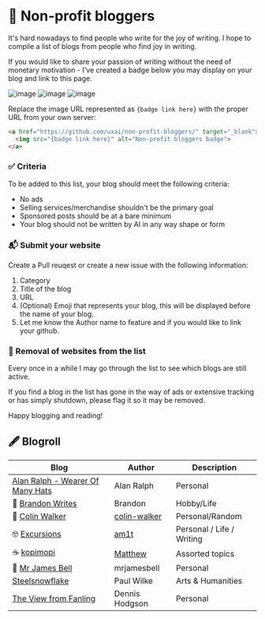 # 💜 Non-profit bloggers
It's hard nowadays to find people who write for the joy of writing. I hope to compile a list of blogs from people who find joy in writing.

If you would like to share your passion of writing without the need of monetary motivation - I've created a badge below you may display on your blog and link to this page.

![image](https://raw.githubusercontent.com/uxai/non-profit-bloggers/main/nonprofit-blogger-badge.svg) ![image](https://raw.githubusercontent.com/uxai/non-profit-bloggers/main/nonprofit-blogger-badge-green.svg) ![image](https://raw.githubusercontent.com/uxai/non-profit-bloggers/main/nonprofit-blogger-badge-red.svg)

Replace the image URL represented as `{badge link here}` with the proper URL from your own server:

```html
<a href="https://github.com/uxai/non-profit-bloggers/" target="_blank">
  <img src="{badge link here}" alt="Non-profit bloggers badge">
</a>
```
### ✅ Criteria
To be added to this list, your blog should meet the following criteria: 
* No ads
* Selling services/merchandise shouldn't be the primary goal
* Sponsored posts should be at a bare minimum
* Your blog should not be written by AI in any way shape or form

### 📬 Submit your website
Create a Pull reuqest or create a new issue with the following information:
1. Category
2. Title of the blog
3. URL
4. (Optional) Emoji that represents your blog, this will be displayed before the name of your blog.
5. Let me know the Author name to feature and if you would like to link your github.

### 🙅 Removal of websites from the list
Every once in a while I may go through the list to see which blogs are still active.

If you find a blog in the list has gone in the way of ads or extensive tracking or has simply shutdown, please flag it so it may be removed.

Happy blogging and reading!

## 🖋 Blogroll

| Blog        | Author      | Description |
| ----------- | ----------- | ----------- |
|  [Alan Ralph - Wearer Of Many Hats](https://alanralph.co.uk)   | Alan Ralph        | Personal
| 🖖 [Brandon Writes](https://www.brandonwrites.xyz)      | Brandon     | Hobby/Life
| 🤔 [Colin Walker](https://colinwalker.blog)   | [colin-walker](https://github.com/colin-walker)       | Personal/Random
| 🤓 [Excursions](https://amitgawande.com)   | [am1t](https://github.com/am1t)       | Personal / Life / Writing
| ☕️ [kopimopi](https://kopimopi.com)   | [Matthew](https://github.com/uxai)       | Assorted topics
| 🚀 [Mr James Bell](https://mrjamesbell.com)   | mrjamesbell        | Personal
|  [Steelsnowflake](https://www.steelsnowflake.org/)   | Paul Wilke        | Arts & Humanities
|  [The View from Fanling](https://dennishodgson.blogspot.com)   | Dennis Hodgson        | Personal
